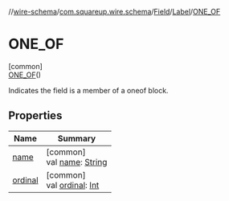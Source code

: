 //[wire-schema](../../../../../index.md)/[com.squareup.wire.schema](../../../index.md)/[Field](../../index.md)/[Label](../index.md)/[ONE_OF](index.md)

# ONE_OF

[common]\
[ONE_OF](index.md)()

Indicates the field is a member of a oneof block.

## Properties

| Name | Summary |
|---|---|
| [name](../../../../com.squareup.wire.schema.internal.parser/-option-element/-kind/-s-t-r-i-n-g/index.md#-372974862%2FProperties%2F-876600652) | [common]<br>val [name](../../../../com.squareup.wire.schema.internal.parser/-option-element/-kind/-s-t-r-i-n-g/index.md#-372974862%2FProperties%2F-876600652): [String](https://kotlinlang.org/api/latest/jvm/stdlib/kotlin/-string/index.html) |
| [ordinal](../../../../com.squareup.wire.schema.internal.parser/-option-element/-kind/-s-t-r-i-n-g/index.md#-739389684%2FProperties%2F-876600652) | [common]<br>val [ordinal](../../../../com.squareup.wire.schema.internal.parser/-option-element/-kind/-s-t-r-i-n-g/index.md#-739389684%2FProperties%2F-876600652): [Int](https://kotlinlang.org/api/latest/jvm/stdlib/kotlin/-int/index.html) |
